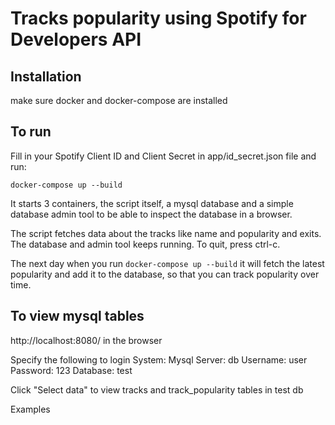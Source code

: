 # Tracks popularity using Spotify for Developers API

## Installation

make sure docker and docker-compose are installed

## To run

Fill in your Spotify Client ID and Client Secret in app/id_secret.json file and run:

```
docker-compose up --build
```

It starts 3 containers, the script itself, a mysql database and a simple database admin tool to be able to inspect the database in a browser.

The script fetches data about the tracks like name and popularity and exits. The database and admin tool keeps running. To quit, press ctrl-c.

The next day when you run `docker-compose up --build` it will fetch the latest popularity and add it to the database, so that you can track popularity over time.

## To view mysql tables

http://localhost:8080/  in the browser

Specify the following to login
System: Mysql
Server: db
Username: user
Password: 123
Database: test

Click "Select data" to view tracks and track_popularity tables in test db

Examples
